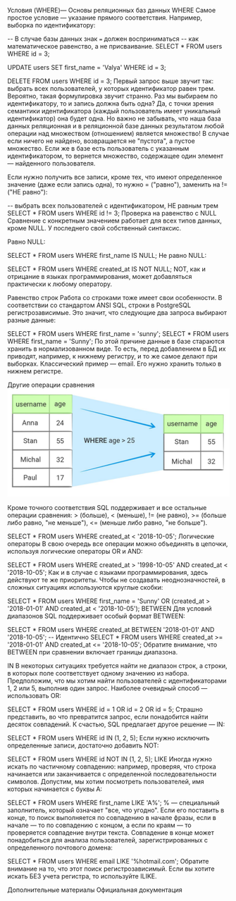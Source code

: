 Условия (WHERE)—
Основы реляционных баз данных
WHERE
Самое простое условие — указание прямого соответствия. Например, выборка по идентификатору:

-- В случае базы данных знак `=` должен восприниматься
-- как математическое равенство, а не присваивание.
SELECT * FROM users WHERE id = 3;

UPDATE users SET first_name = 'Valya' WHERE id = 3;

DELETE FROM users WHERE id = 3;
Первый запрос выше звучит так: выбрать всех пользователей, у которых идентификатор равен трем. Вероятно, такая формулировка звучит странно. Раз мы выбираем по идентификатору, то и запись должна быть одна? Да, с точки зрения семантики идентификатора (каждый пользователь имеет уникальный идентификатор) она будет одна. Но важно не забывать, что наша база данных реляционная и в реляционной базе данных результатом любой операции над множеством (отношением) является множество! В случае если ничего не найдено, возвращается не "пустота", а пустое множество. Если же в базе есть пользователь с указанным идентификатором, то вернется множество, содержащее один элемент — найденного пользователя.

Если нужно получить все записи, кроме тех, что имеют определенное значение (даже если запись одна), то нужно = ("равно"), заменить на != ("НЕ равно"):

-- выбрать всех пользователей с идентификатором, НЕ равным трем
SELECT * FROM users WHERE id != 3;
Проверка на равенство с NULL
Сравнение с конкретным значением работает для всех типов данных, кроме NULL. У последнего свой собственный синтаксис.

Равно NULL:

SELECT * FROM users WHERE first_name IS NULL;
Не равно NULL:

SELECT * FROM users WHERE created_at IS NOT NULL;
NOT, как и отрицание в языках программирования, может добавляться практически к любому оператору.

Равенство строк
Работа со строками тоже имеет свои особенности. В соответствии со стандартом ANSI SQL, строки в PostgreSQL регистрозависимые. Это значит, что следующие два запроса выбирают разные данные:

SELECT * FROM users WHERE first_name = 'sunny';
SELECT * FROM users WHERE first_name = 'Sunny';
По этой причине данные в базе стараются хранить в нормализованном виде. То есть, перед добавлением в БД их приводят, например, к нижнему регистру, и то же самое делают при выборках. Классический пример — email. Его нужно хранить только в нижнем регистре.

Другие операции сравнения
![](image_processing20220921-51-eqbpu1.jpg)

Кроме точного соответствия SQL поддерживает и все остальные операции сравнения: > (больше), < (меньше), != (не равно), >= (больше либо равно, "не меньше"), <= (меньше либо равно, "не больше").

SELECT *
FROM users
WHERE created_at < '2018-10-05';
Логические операторы
В свою очередь все операции можно объединять в цепочки, используя логические операторы OR и AND:

SELECT *
FROM users
WHERE created_at > '1998-10-05' AND created_at < '2018-10-05';
Как и в случае с языками программирования, здесь действуют те же приоритеты. Чтобы не создавать неоднозначностей, в сложных ситуациях используются круглые скобки:

SELECT *
FROM users
WHERE first_name = 'Sunny' OR (created_at > '2018-01-01' AND created_at < '2018-10-05');
BETWEEN
Для условий диапазонов SQL поддерживает особый формат BETWEEN:

SELECT *
FROM users
WHERE created_at BETWEEN '2018-01-01' AND '2018-10-05';
-- Идентично SELECT * FROM users WHERE created_at >= '2018-01-01' AND created_at <= '2018-10-05';
Обратите внимание, что BETWEEN при сравнении включает границы диапазона.

IN
В некоторых ситуациях требуется найти не диапазон строк, а строки, в которых поле соответствует одному значению из набора. Предположим, что мы хотим найти пользователей с идентификаторами 1, 2 или 5, выполнив один запрос. Наиболее очевидный способ — использовать OR:

SELECT * FROM users WHERE id = 1 OR id = 2 OR id = 5;
Страшно представить, во что превратится запрос, если понадобится найти десяток совпадений. К счастью, SQL предлагает другое решение — IN:

SELECT * FROM users WHERE id IN (1, 2, 5);
Если нужно исключить определенные записи, достаточно добавить NOT:

SELECT * FROM users WHERE id NOT IN (1, 2, 5);
LIKE
Иногда нужно искать по частичному совпадению: например, проверяя, что строка начинается или заканчивается с определенной последовательности символов. Допустим, мы хотим посмотреть пользователей, имя которых начинается с буквы A:

SELECT * FROM users WHERE first_name LIKE 'A%';
% — специальный заполнитель, который означает "все, что угодно". Если его поставить в конце, то поиск выполняется по совпадению в начале фразы, если в начале — то по совпадению с концом, а если по краям — то проверяется совпадение внутри текста. Совпадение в конце может понадобиться для анализа пользователей, зарегистрированных с определенного почтового домена:

SELECT * FROM users WHERE email LIKE '%hotmail.com';
Обратите внимание на то, что этот поиск регистрозависимый. Если вы хотите искать БЕЗ учета регистра, то используйте ILIKE.

Дополнительные материалы
Официальная документация